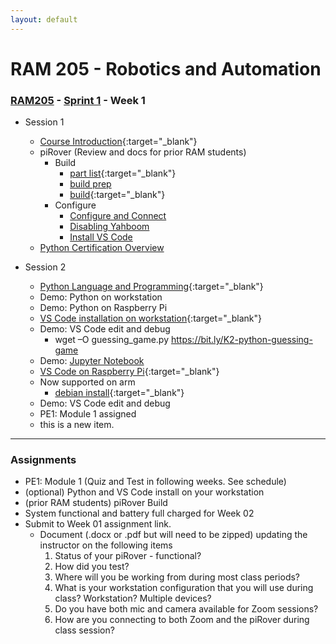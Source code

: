 ```yaml
---
layout: default
---
```


# RAM 205 - Robotics and Automation

### [RAM205](../../) - [Sprint 1](../) - Week 1

- Session 1
    - [Course Introduction](../../course_info/RAM205.Syllabus.pdf){:target="_blank"}
    - piRover (Review and docs for prior RAM students)
        - Build
            - [part list](piRoverBuild/Parts_piRover_V3_F20.pdf){:target="_blank"}
            - [build prep](piRoverBuild/piRoverBuildPreparation.pdf)
            - [build](piRoverBuild/piRoverBuild.pdf){:target="_blank"}
        - Configure
            - [Configure and Connect](../../resources/piRoverConfigure/ConfiguringTheRaspberryPi.pdf)
            - [Disabling Yahboom](../../resources/piRoverConfigure/DisablingYahboomBluetooth.pdf)
            - [Install VS Code](../../resources/piRoverConfigure/VisualStudioCodeGettingStarted.pdf)
    - [Python Certification Overview](../../python_cert)
    
- Session 2
    - [Python Language and Programming](python/PythonIntroduction.pdf){:target="_blank"}
    - Demo: Python on workstation
    - Demo: Python on Raspberry Pi 
    - [VS Code installation on workstation](https://code.visualstudio.com/Download){:target="_blank"}
    - Demo: VS Code edit and debug
        - wget –O guessing_game.py https://bit.ly/K2-python-guessing-game
    - Demo: [Jupyter Notebook](python/Strings.ipynb)
    - [VS Code on Raspberry Pi](python/VisualStudioCodeGettingStarted.pdf){:target="_blank"}
    - Now supported on arm
        - [debian install](https://snapcraft.io/install/code/debian){:target="_blank"}
    - Demo: VS Code edit and debug
    - PE1: Module 1 assigned
    - this is a new item.

---

### Assignments
- PE1: Module 1 (Quiz and Test in following weeks. See schedule)
- (optional) Python and VS Code install on your workstation
- (prior RAM students) piRover Build
- System functional and battery full charged for Week 02
- Submit to Week 01 assignment link.
    - Document (.docx or .pdf but will need to be zipped) updating the instructor on the following items
        1. Status of your piRover - functional?
        2. How did you test?
        3. Where will you be working from during most class periods?
        4. What is your workstation configuration that you will use during class? Workstation? Multiple devices?
        5. Do you have both mic and camera available for Zoom sessions?
        6. How are you connecting to both Zoom and the piRover during class session?

